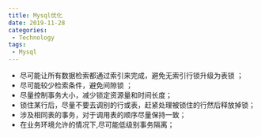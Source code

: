 ```yaml
---
title: Mysql优化
date: 2019-11-28
categories: 
 - Technology
tags: 
 - Mysql
---
```


- 尽可能让所有数据检索都通过索引来完成，避免无索引行锁升级为表锁 ；
- 尽可能较少检索条件，避免间隙锁 ；
- 尽量控制事务大小，减少锁定资源量和时间长度；
- 锁住某行后，尽量不要去调别的行或表，赶紧处理被锁住的行然后释放掉锁；
- 涉及相同表的事务，对于调用表的顺序尽量保持一致；
- 在业务环境允许的情况下,尽可能低级别事务隔离；

